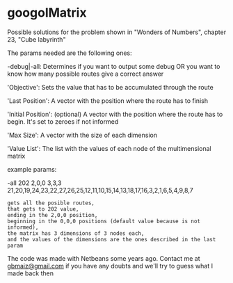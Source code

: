googolMatrix
============

Possible solutions for the problem shown in "Wonders of Numbers", chapter 23, "Cube labyrinth"

The params needed are the following ones:

-debug|-all:
	Determines if you want to output some debug OR you want to know how many possible routes give a correct answer

'Objective':
	Sets the value that has to be accumulated through the route
	
'Last Position':
	A vector with the position where the route has to finish

'Initial Position': (optional)
	A vector with the position where the route has to begin. It's set to zeroes if not informed

'Max Size':
	A vector with the size of each dimension

'Value List':
	The list with the values of each node of the multimensional matrix

example params:

-all 202 2,0,0 3,3,3 21,20,19,24,23,22,27,26,25,12,11,10,15,14,13,18,17,16,3,2,1,6,5,4,9,8,7

	gets all the posible routes,
	that gets to 202 value,
	ending in the 2,0,0 position,
	beginning in the 0,0,0 positions (default value because is not informed),
	the matrix has 3 dimensions of 3 nodes each,
	and the values of the dimensions are the ones described in the last param 
	
	
The code was made with Netbeans some years ago. Contact me at gbmaiz@gmail.com if you have any doubts and we'll try to guess what I made back then
	
